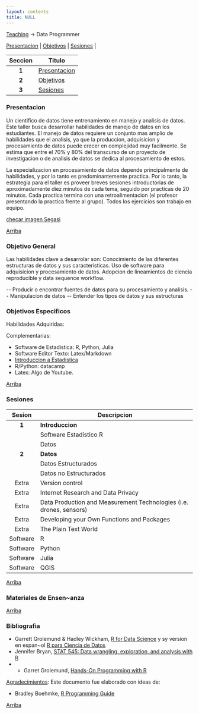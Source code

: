 ```yaml
---
layout: contents
title: NULL
---
```


<a name="SectionMenu"></a>

[Teaching](../teaching.md) &rarr; Data Programmer

[Presentacion](#Presentacion) | [Objetivos](#Objetivo) | [Sesiones](#Sesiones) |

| Seccion       | Titulo  |
|:-------------:|--------------|
| **1**         | [Presentacion](#Presentacion) |
| **2**         | [Objetivos](#Objetivo) |
| **3**         | [Sesiones](#Sesiones) |


<a name="Presentacion"></a>
### Presentacion

Un cientifico de datos tiene entrenamiento en manejo y analisis de datos. Este taller busca desarrollar habilidades de manejo de datos en los estudiantes. El manejo de datos requiere un conjunto mas amplio de habilidades que el analisis, ya que la produccion, adquisicion y procesamiento de datos puede crecer en complejidad muy facilmente. Se estima que entre el 70% y 80% del transcurso de un proyecto de investigacion o de analisis de datos se dedica al procesamiento de estos.

La especializacion en procesamiento de datos depende principalmente de habilidades, y por lo tanto es predominantemente practica. Por lo tanto, la estrategia para  el taller es proveer breves sesiones introductorias de aproximadamente diez minutos de cada tema, seguido por practicas de 20 minutos. Cada practica termina con una retroalimentacion (el profesor presentando la practica frente al grupo). Todos los ejercicios son trabajo en equipo.

[checar imagen Segasi](http://segasi.com.mx/cursos/mcb/)

[Arriba](#SectionMenu)

<a name="Objetivo"></a>
### Objetivo General

Las habilidades clave a desarrolar son: Conocimiento de las diferentes estructuras de datos y sus caracteristicas. Uso de software para adquisicion y procesamiento de datos. Adopcion de lineamientos de ciencia reproducible y data sequence workflow.

-- Producir o encontrar fuentes de datos para su procesamiento y analisis.
-- Manipulacion de datos
-- Entender los tipos de datos y sus estructuras

### Objetivos Especificos

Habilidades Adquiridas:

Complementarias:
- Software de Estadistica: R, Python, Julia
- Software Editor Texto:   Latex/Markdown
- [Introduccion a Estadistica](https://www.coursera.org/learn/intro-data-science-programacion-estadistica-r)
- R/Python: datacamp
- Latex: Algo de Youtube.

[Arriba](#SectionMenu)

<a name="Sesiones"></a>
### Sesiones

| Sesion       | Descripcion  |
|:-------------:|--------------|
| **1**         | **Introduccion**  |
|               | Software Estadistico R  |
|               | Datos &nbsp; <a href="https://crenteriam.github.io/workshops/programmer/datos/" style="color:black;"><i class="fas fa-folder-open" style="font-size:1em"></i></a> |
| **2**         | **Datos**  |
|               | Datos Estructurados |
|               | Datos no Estructurados  |
| Extra         | Version control &nbsp; <a href="https://crenteriam.github.io/workshops/programmer/version-control/" style="color:black;"><i class="fas fa-folder-open" style="font-size:1em"></i></a> |
| Extra         | Internet Research and Data Privacy   |
| Extra         | Data Production and Measurement Technologies (i.e. drones, sensors)   |
| Extra         | Developing your Own Functions and Packages  |
| Extra         | The Plain Text World &nbsp; <a href="https://crenteriam.github.io/workshops/analyst/plain-text/" style="color:black;"><i class="fas fa-folder-open" style="font-size:1em"></i></a>  |
| Software      | R |
| Software      | Python |
| Software      | Julia  |
| Software      | QGIS   |

[Arriba](#SectionMenu)

### Materiales de Ensen~anza

[Arriba](#SectionMenu)

### Bibliografia
* Garrett Grolemund & Hadley Wickham, [R for Data Science](http://r4ds.had.co.nz/index.html) y sy version en espan~ol [R para Ciencia de Datos](http://es.r4ds.hadley.nz/)
* Jennifer Bryan, [STAT 545: Data wrangling, exploration, and analysis with R](http://stat545.com/)
* * Garret Grolemund, [Hands-On Programming with R](https://rstudio-education.github.io/hopr/)

<u>Agradecimientos</u>: Este documento fue elaborado con ideas de:
* Bradley Boehmke, [R Programming Guide](http://uc-r.github.io/)

[Arriba](#SectionMenu)
